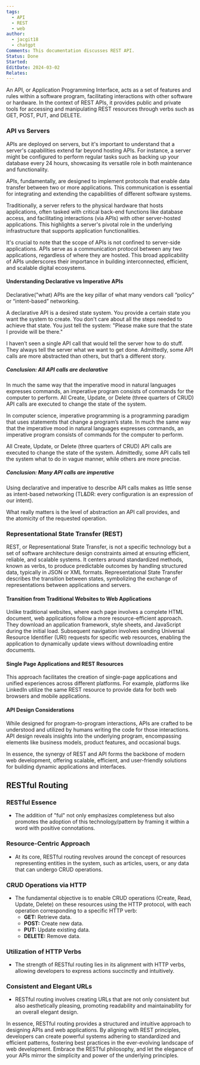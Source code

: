 ```yaml
---
tags:
  - API
  - REST
  - web
author:
  - jacgit18
  - chatgpt
Comments: This documentation discusses REST API.
Status: Done
Started: 
EditDate: 2024-03-02
Relates:
---
```

An API, or Application Programming Interface, acts as a set of features and rules within a software program, facilitating interactions with other software or hardware. In the context of REST APIs, it provides public and private tools for accessing and manipulating REST resources through verbs such as GET, POST, PUT, and DELETE.

### API vs Servers
APIs are deployed on servers, but it's important to understand that a server's capabilities extend far beyond hosting APIs. For instance, a server might be configured to perform regular tasks such as backing up your database every 24 hours, showcasing its versatile role in both maintenance and functionality.

APIs, fundamentally, are designed to implement protocols that enable data transfer between two or more applications. This communication is essential for integrating and extending the capabilities of different software systems.

Traditionally, a server refers to the physical hardware that hosts applications, often tasked with critical back-end functions like database access, and facilitating interactions (via APIs) with other server-hosted applications. This highlights a server's pivotal role in the underlying infrastructure that supports application functionalities.

It's crucial to note that the scope of APIs is not confined to server-side applications. APIs serve as a communication protocol between any two applications, regardless of where they are hosted. This broad applicability of APIs underscores their importance in building interconnected, efficient, and scalable digital ecosystems.

#### Understanding Declarative vs Imperative APIs
Declarative("what) APIs are the key pillar of what many vendors call “policy” or “intent-based” networking. 

A declarative API is a desired state system. You provide a certain state you want the system to create. You don't care about all the steps needed to achieve that state. You just tell the system: "Please make sure that the state I provide will be there." 

I haven’t seen a single API call that would tell the server how to do stuff. They always tell the server what we want to get done. Admittedly, some API calls are more abstracted than others, but that’s a different story. 

##### Conclusion: All API calls are declarative

In much the same way that the imperative mood in natural languages expresses commands, an imperative program consists of commands for the computer to perform. All Create, Update, or Delete (three quarters of CRUD) API calls are executed to change the state of the system. 

In computer science, imperative programming is a programming paradigm that uses statements that change a program’s state. In much the same way that the imperative mood in natural languages expresses commands, an imperative program consists of commands for the computer to perform. 

All Create, Update, or Delete (three quarters of CRUD) API calls are executed to change the state of the system. Admittedly, some API calls tell the system what to do in vague manner, while others are more precise. 

##### Conclusion: Many API calls are imperative 

Using declarative and imperative to describe API calls makes as little sense as intent-based networking (TL&DR: every configuration is an expression of our intent). 

What really matters is the level of abstraction an API call provides, and the atomicity of the requested operation. 



### Representational State Transfer (REST)

REST, or Representational State Transfer, is not a specific technology but a set of software architecture design constraints aimed at ensuring efficient, reliable, and scalable systems. It centers around standardized methods, known as verbs, to produce predictable outcomes by handling structured data, typically in JSON or XML formats. Representational State Transfer describes the transition between states, symbolizing the exchange of representations between applications and servers.

#### Transition from Traditional Websites to Web Applications

Unlike traditional websites, where each page involves a complete HTML document, web applications follow a more resource-efficient approach. They download an application framework, style sheets, and JavaScript during the initial load. Subsequent navigation involves sending Universal Resource Identifier (URI) requests for specific web resources, enabling the application to dynamically update views without downloading entire documents.

#### Single Page Applications and REST Resources

This approach facilitates the creation of single-page applications and unified experiences across different platforms. For example, platforms like LinkedIn utilize the same REST resource to provide data for both web browsers and mobile applications.

#### API Design Considerations

While designed for program-to-program interactions, APIs are crafted to be understood and utilized by humans writing the code for those interactions. API design reveals insights into the underlying program, encompassing elements like business models, product features, and occasional bugs.

In essence, the synergy of REST and API forms the backbone of modern web development, offering scalable, efficient, and user-friendly solutions for building dynamic applications and interfaces.

## RESTful Routing
### RESTful Essence
- The addition of "ful" not only emphasizes completeness but also promotes the adoption of this technology/pattern by framing it within a word with positive connotations.

### Resource-Centric Approach
- At its core, RESTful routing revolves around the concept of resources representing entities in the system, such as articles, users, or any data that can undergo CRUD operations.

### CRUD Operations via HTTP
- The fundamental objective is to enable CRUD operations (Create, Read, Update, Delete) on these resources using the HTTP protocol, with each operation corresponding to a specific HTTP verb:
  - **GET:** Retrieve data.
  - **POST:** Create new data.
  - **PUT:** Update existing data.
  - **DELETE:** Remove data.

### Utilization of HTTP Verbs
- The strength of RESTful routing lies in its alignment with HTTP verbs, allowing developers to express actions succinctly and intuitively.

### Consistent and Elegant URLs
- RESTful routing involves creating URLs that are not only consistent but also aesthetically pleasing, promoting readability and maintainability for an overall elegant design.

In essence, RESTful routing provides a structured and intuitive approach to designing APIs and web applications. By aligning with REST principles, developers can create powerful systems adhering to standardized and efficient patterns, fostering best practices in the ever-evolving landscape of web development. Embrace the RESTful philosophy, and let the elegance of your APIs mirror the simplicity and power of the underlying principles.